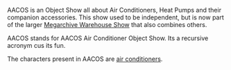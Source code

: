 AACOS is an Object Show all about Air Conditioners, Heat Pumps and their companion accessories. This show used to be independent, but is now part of the larger [Megarchive Warehouse Show](Megarchive%20Warehouse%20Show.md) that also combines others.

AACOS stands for AACOS Air Conditioner Object Show. Its a recursive acronym cus its fun.

The characters present in AACOS are [air conditioners](../Characters/Species/Air%20Conditioners.md).